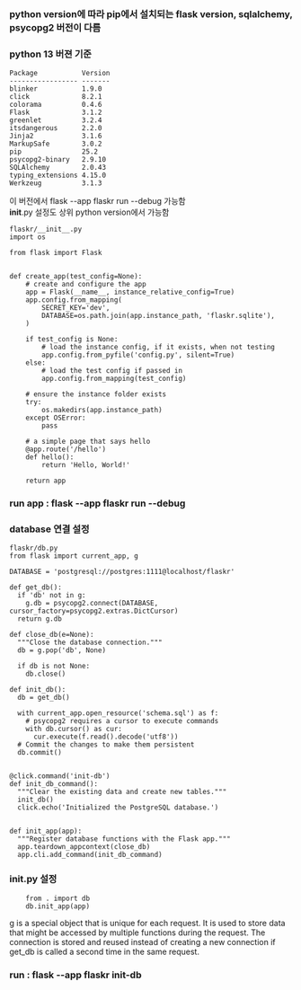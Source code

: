 ### python version에 따라 pip에서 설치되는 flask version, sqlalchemy, psycopg2 버전이 다름

### python 13 버젼 기준
```
Package           Version
----------------- -------
blinker           1.9.0
click             8.2.1
colorama          0.4.6
Flask             3.1.2
greenlet          3.2.4
itsdangerous      2.2.0
Jinja2            3.1.6
MarkupSafe        3.0.2
pip               25.2
psycopg2-binary   2.9.10
SQLAlchemy        2.0.43
typing_extensions 4.15.0
Werkzeug          3.1.3
```
이 버전에서 flask --app flaskr run --debug 가능함<br>
__init__.py 설정도 상위 python version에서 가능함
```
flaskr/__init__.py
import os

from flask import Flask


def create_app(test_config=None):
    # create and configure the app
    app = Flask(__name__, instance_relative_config=True)
    app.config.from_mapping(
        SECRET_KEY='dev',
        DATABASE=os.path.join(app.instance_path, 'flaskr.sqlite'),
    )

    if test_config is None:
        # load the instance config, if it exists, when not testing
        app.config.from_pyfile('config.py', silent=True)
    else:
        # load the test config if passed in
        app.config.from_mapping(test_config)

    # ensure the instance folder exists
    try:
        os.makedirs(app.instance_path)
    except OSError:
        pass

    # a simple page that says hello
    @app.route('/hello')
    def hello():
        return 'Hello, World!'

    return app
```
### run app : flask --app flaskr run --debug

### database 연결 설정
```
flaskr/db.py
from flask import current_app, g

DATABASE = 'postgresql://postgres:1111@localhost/flaskr'

def get_db():
  if 'db' not in g:
    g.db = psycopg2.connect(DATABASE, cursor_factory=psycopg2.extras.DictCursor)
  return g.db

def close_db(e=None):
  """Close the database connection."""
  db = g.pop('db', None)

  if db is not None:
    db.close()

def init_db():
  db = get_db()

  with current_app.open_resource('schema.sql') as f:
    # psycopg2 requires a cursor to execute commands
    with db.cursor() as cur:
      cur.execute(f.read().decode('utf8'))
  # Commit the changes to make them persistent
  db.commit()


@click.command('init-db')
def init_db_command():
  """Clear the existing data and create new tables."""
  init_db()
  click.echo('Initialized the PostgreSQL database.')


def init_app(app):
  """Register database functions with the Flask app."""
  app.teardown_appcontext(close_db)
  app.cli.add_command(init_db_command)
```
### __init__.py 설정
```
    from . import db
    db.init_app(app)
```
g is a special object that is unique for each request. It is used to store data that might be accessed by multiple functions during the request. The connection is stored and reused instead of creating a new connection if get_db is called a second time in the same request.

### run : flask --app flaskr init-db

